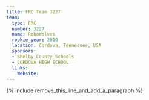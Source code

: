 ```yaml
---
title: FRC Team 3227
team:
  type: FRC
  number: 3227
  name: RoboWolves
  rookie_year: 2010
  location: Cordova, Tennessee, USA
  sponsors:
  - Shelby County Schools
  - CORDOVA HIGH SCHOOL
  links:
    Website:
---
```


{% include remove_this_line_and_add_a_paragraph %}